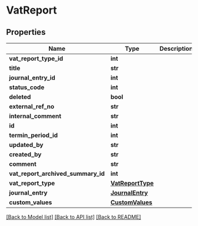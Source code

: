 # VatReport

## Properties
Name | Type | Description | Notes
------------ | ------------- | ------------- | -------------
**vat_report_type_id** | **int** |  | [optional] 
**title** | **str** |  | [optional] 
**journal_entry_id** | **int** |  | [optional] 
**status_code** | **int** |  | [optional] 
**deleted** | **bool** |  | [optional] 
**external_ref_no** | **str** |  | [optional] 
**internal_comment** | **str** |  | [optional] 
**id** | **int** |  | [optional] 
**termin_period_id** | **int** |  | [optional] 
**updated_by** | **str** |  | [optional] 
**created_by** | **str** |  | [optional] 
**comment** | **str** |  | [optional] 
**vat_report_archived_summary_id** | **int** |  | [optional] 
**vat_report_type** | [**VatReportType**](VatReportType.md) |  | [optional] 
**journal_entry** | [**JournalEntry**](JournalEntry.md) |  | [optional] 
**custom_values** | [**CustomValues**](CustomValues.md) |  | [optional] 

[[Back to Model list]](../README.md#documentation-for-models) [[Back to API list]](../README.md#documentation-for-api-endpoints) [[Back to README]](../README.md)

